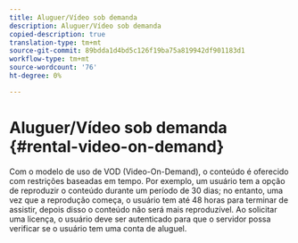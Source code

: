 ```yaml
---
title: Aluguer/Vídeo sob demanda
description: Aluguer/Vídeo sob demanda
copied-description: true
translation-type: tm+mt
source-git-commit: 89bdda1d4bd5c126f19ba75a819942df901183d1
workflow-type: tm+mt
source-wordcount: '76'
ht-degree: 0%

---
```



# Aluguer/Vídeo sob demanda {#rental-video-on-demand}

Com o modelo de uso de VOD (Video-On-Demand), o conteúdo é oferecido com restrições baseadas em tempo. Por exemplo, um usuário tem a opção de reproduzir o conteúdo durante um período de 30 dias; no entanto, uma vez que a reprodução começa, o usuário tem até 48 horas para terminar de assistir, depois disso o conteúdo não será mais reproduzível. Ao solicitar uma licença, o usuário deve ser autenticado para que o servidor possa verificar se o usuário tem uma conta de aluguel.
